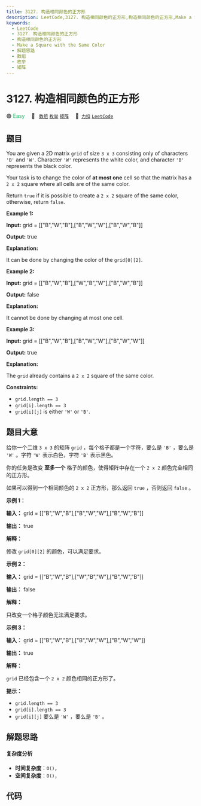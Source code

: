 ```yaml
---
title: 3127. 构造相同颜色的正方形
description: LeetCode,3127. 构造相同颜色的正方形,构造相同颜色的正方形,Make a Square with the Same Color,解题思路,数组,枚举,矩阵
keywords:
  - LeetCode
  - 3127. 构造相同颜色的正方形
  - 构造相同颜色的正方形
  - Make a Square with the Same Color
  - 解题思路
  - 数组
  - 枚举
  - 矩阵
---
```


# 3127. 构造相同颜色的正方形

🟢 <font color=#15bd66>Easy</font>&emsp; 🔖&ensp; [`数组`](/tag/array.md) [`枚举`](/tag/enumeration.md) [`矩阵`](/tag/matrix.md)&emsp; 🔗&ensp;[`力扣`](https://leetcode.cn/problems/make-a-square-with-the-same-color) [`LeetCode`](https://leetcode.com/problems/make-a-square-with-the-same-color)

## 题目

You are given a 2D matrix `grid` of size `3 x 3` consisting only of characters
`'B'` and `'W'`. Character `'W'` represents the white color, and character
`'B'` represents the black color.

Your task is to change the color of **at most one** cell so that the matrix
has a `2 x 2` square where all cells are of the same color.

Return `true` if it is possible to create a `2 x 2` square of the same color,
otherwise, return `false`.



**Example 1:**



















**Input:** grid = [["B","W","B"],["B","W","W"],["B","W","B"]]

**Output:** true

**Explanation:**

It can be done by changing the color of the `grid[0][2]`.

**Example 2:**



















**Input:** grid = [["B","W","B"],["W","B","W"],["B","W","B"]]

**Output:** false

**Explanation:**

It cannot be done by changing at most one cell.

**Example 3:**



















**Input:** grid = [["B","W","B"],["B","W","W"],["B","W","W"]]

**Output:** true

**Explanation:**

The `grid` already contains a `2 x 2` square of the same color.



**Constraints:**

  * `grid.length == 3`
  * `grid[i].length == 3`
  * `grid[i][j]` is either `'W'` or `'B'`.


## 题目大意

给你一个二维 `3 x 3` 的矩阵 `grid` ，每个格子都是一个字符，要么是 `'B'` ，要么是 `'W'` 。字符 `'W'` 表示白色，字符
`'B'` 表示黑色。

你的任务是改变 **至多一个**  格子的颜色，使得矩阵中存在一个 `2 x 2` 颜色完全相同的正方形。

如果可以得到一个相同颜色的 `2 x 2` 正方形，那么返回 `true` ，否则返回 `false` 。



**示例 1：**



















**输入：** grid = [["B","W","B"],["B","W","W"],["B","W","B"]]

**输出：** true

**解释：**

修改 `grid[0][2]` 的颜色，可以满足要求。

**示例 2：**



















**输入：** grid = [["B","W","B"],["W","B","W"],["B","W","B"]]

**输出：** false

**解释：**

只改变一个格子颜色无法满足要求。

**示例 3：**



















**输入：** grid = [["B","W","B"],["B","W","W"],["B","W","W"]]

**输出：** true

**解释：**

`grid` 已经包含一个 `2 x 2` 颜色相同的正方形了。



**提示：**

  * `grid.length == 3`
  * `grid[i].length == 3`
  * `grid[i][j]` 要么是 `'W'` ，要么是 `'B'` 。


## 解题思路

#### 复杂度分析

- **时间复杂度**：`O()`，
- **空间复杂度**：`O()`，

## 代码

```javascript

```